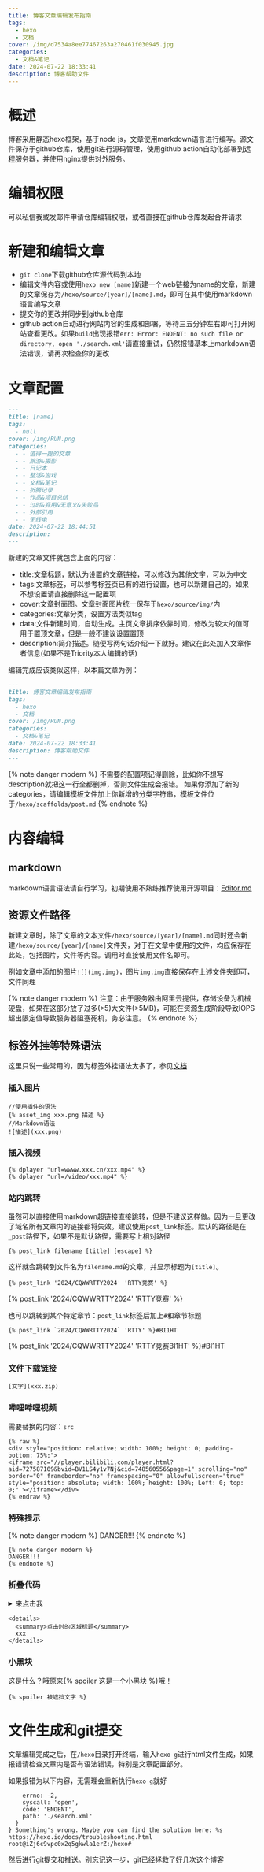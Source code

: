 ```yaml
---
title: 博客文章编辑发布指南
tags:
  - hexo
  - 文档
cover: /img/d7534a8ee77467263a270461f030945.jpg
categories:
  - 文档&笔记
date: 2024-07-22 18:33:41
description: 博客帮助文件
---
```

# 概述
博客采用静态hexo框架，基于node js，文章使用markdown语言进行编写。源文件保存于github仓库，使用git进行源码管理，使用github action自动化部署到远程服务器，并使用nginx提供对外服务。
# 编辑权限
可以私信我或发邮件申请仓库编辑权限，或者直接在github仓库发起合并请求

# 新建和编辑文章
+ `git clone`下载github仓库源代码到本地
+ 编辑文件内容或使用`hexo new [name]`新建一个web链接为name的文章，新建的文章保存为`/hexo/source/[year]/[name].md`，即可在其中使用markdown语言编写文章
+ 提交你的更改并同步到github仓库
+ github action自动进行网站内容的生成和部署，等待三五分钟左右即可打开网站查看更改。如果`build`出现报错`err: Error: ENOENT: no such file or directory, open './search.xml'`请直接重试，仍然报错基本上markdown语法错误，请再次检查你的更改

# 文章配置
```md
---
title: [name]
tags:
  - null
cover: /img/RUN.png
categories:
  - - 值得一提的文章
  - - 旅游&摄影
  - - 日记本
  - - 整活&游戏
  - - 文档&笔记
  - - 折腾记录
  - - 作品&项目总结
  - - 过时&弃用&无意义&失败品
  - - 外部引用
  - - 无线电
date: 2024-07-22 18:44:51
description:
---

```
新建的文章文件就包含上面的内容：
+ title:文章标题，默认为设置的文章链接，可以修改为其他文字，可以为中文
+ tags:文章标签，可以参考标签页已有的进行设置，也可以新建自己的。如果不想设置请直接删除这一配置项
+ cover:文章封面图。文章封面图片统一保存于`hexo/source/img/`内
+ categories:文章分类，设置方法类似tag
+ data:文件新建时间，自动生成。主页文章排序依靠时间，修改为较大的值可用于置顶文章，但是一般不建议设置置顶
+ description:简介描述。随便写两句话介绍一下就好。建议在此处加入文章作者信息(如果不是Triority本人编辑的话)

编辑完成应该类似这样，以本篇文章为例：
```md
---
title: 博客文章编辑发布指南
tags:
  - hexo
  - 文档
cover: /img/RUN.png
categories:
  - 文档&笔记
date: 2024-07-22 18:33:41
description: 博客帮助文件
---
```

{% note danger modern %}
不需要的配置项记得删除，比如你不想写description就把这一行全都删掉，否则文件生成会报错。
如果你添加了新的categories，请编辑模板文件加上你新增的分类字符串，模板文件位于`/hexo/scaffolds/post.md`
{% endnote %}

# 内容编辑
## markdown
markdown语言语法请自行学习，初期使用不熟练推荐使用开源项目：[Editor.md](https://pandao.github.io/editor.md/)
## 资源文件路径
新建文章时，除了文章的文本文件``/hexo/source/[year]/[name].md``同时还会新建`/hexo/source/[year]/[name]`文件夹，对于在文章中使用的文件，均应保存在此处，包括图片，文件等内容。调用时直接使用文件名即可。

例如文章中添加的图片`![](img.img)`，图片`img.img`直接保存在上述文件夹即可，文件同理

{% note danger modern %}
注意：由于服务器由阿里云提供，存储设备为机械硬盘，如果在这部分放了过多(>5)大文件(>5MB)，可能在资源生成阶段导致IOPS超出限定值导致服务器阻塞死机，务必注意。
{% endnote %}

## 标签外挂等特殊语法
这里只说一些常用的，因为标签外挂语法太多了，参见[文档](https://butterfly.js.org/posts/2df239ce/)
### 插入图片
```
//使用插件的语法
{% asset_img xxx.png 描述 %}
//Markdown语法
![描述](xxx.png)
```

### 插入视频
```
{% dplayer "url=wwww.xxx.cn/xxx.mp4" %}
{% dplayer "url=/video/xxx.mp4" %}
```

### 站内跳转
虽然可以直接使用markdown超链接直接跳转，但是不建议这样做。因为一旦更改了域名所有文章内的链接都将失效。建议使用`post_link`标签。默认的路径是在`_post`路径下，如果不是默认路径，需要写上相对路径

```
{% post_link filename [title] [escape] %}
```

这样就会跳转到文件名为`filename.md`的文章，并显示标题为`[title]`。

```
{% post_link '2024/CQWWRTTY2024' 'RTTY竞赛' %}
```

{% post_link '2024/CQWWRTTY2024' 'RTTY竞赛' %}

也可以跳转到某个特定章节：`post_link`标签后加上`#`和章节标题
```
{% post_link `2024/CQWWRTTY2024` 'RTTY' %}#BI1HT
```

{% post_link '2024/CQWWRTTY2024' 'RTTY竞赛BI1HT' %}#BI1HT

### 文件下载链接
```
[文字](xxx.zip)
```
### 哔哩哔哩视频
需要替换的内容：`src`
```
{% raw %}
<div style="position: relative; width: 100%; height: 0; padding-bottom: 75%;">
<iframe src="//player.bilibili.com/player.html?aid=727587109&bvid=BV1LS4y1v7Nj&cid=748560556&page=1" scrolling="no" border="0" frameborder="no" framespacing="0" allowfullscreen="true" style="position: absolute; width: 100%; height: 100%; Left: 0; top: 0;" ></iframe></div>
{% endraw %}
```
### 特殊提示
{% note danger modern %}
DANGER!!!
{% endnote %}

```
{% note danger modern %}
DANGER!!!
{% endnote %}
```


### 折叠代码

<details>
  <summary>来点击我</summary>
  于是我就被展开啦
</details>

```
<details>
  <summary>点击时的区域标题</summary>
  xxx
</details>
```

### 小黑块
这是什么？哦原来{% spoiler 这是一个小黑块 %}哦！
```
{% spoiler 被遮挡文字 %}
```


# 文件生成和git提交
文章编辑完成之后，在`/hexo`目录打开终端，输入`hexo g`进行html文件生成，如果报错请检查文章内是否有语法错误，特别是文章配置部分。

如果报错为以下内容，无需理会重新执行`hexo g`就好
```
    errno: -2,
    syscall: 'open',
    code: 'ENOENT',
    path: './search.xml'
  }
} Something's wrong. Maybe you can find the solution here: %s https://hexo.io/docs/troubleshooting.html
root@iZj6c9vpc0x2q5gkwla1erZ:/hexo#
```

然后进行git提交和推送。别忘记这一步，git已经拯救了好几次这个博客